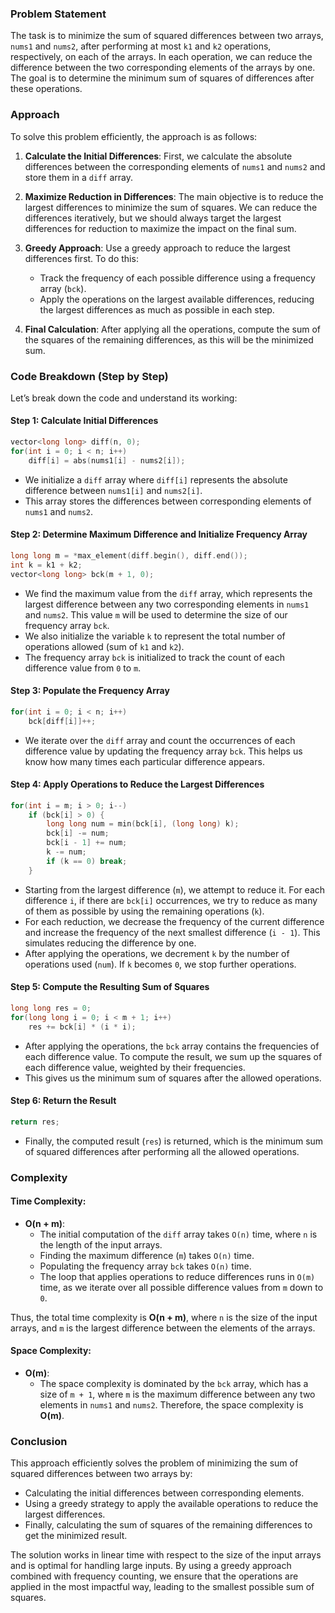 ### Problem Statement

The task is to minimize the sum of squared differences between two arrays, `nums1` and `nums2`, after performing at most `k1` and `k2` operations, respectively, on each of the arrays. In each operation, we can reduce the difference between the two corresponding elements of the arrays by one. The goal is to determine the minimum sum of squares of differences after these operations.

### Approach

To solve this problem efficiently, the approach is as follows:

1. **Calculate the Initial Differences**: First, we calculate the absolute differences between the corresponding elements of `nums1` and `nums2` and store them in a `diff` array.
  
2. **Maximize Reduction in Differences**: The main objective is to reduce the largest differences to minimize the sum of squares. We can reduce the differences iteratively, but we should always target the largest differences for reduction to maximize the impact on the final sum.

3. **Greedy Approach**: Use a greedy approach to reduce the largest differences first. To do this:
   - Track the frequency of each possible difference using a frequency array (`bck`).
   - Apply the operations on the largest available differences, reducing the largest differences as much as possible in each step.

4. **Final Calculation**: After applying all the operations, compute the sum of the squares of the remaining differences, as this will be the minimized sum.

### Code Breakdown (Step by Step)

Let’s break down the code and understand its working:

#### Step 1: Calculate Initial Differences

```cpp
vector<long long> diff(n, 0);
for(int i = 0; i < n; i++)
    diff[i] = abs(nums1[i] - nums2[i]);
```

- We initialize a `diff` array where `diff[i]` represents the absolute difference between `nums1[i]` and `nums2[i]`.
- This array stores the differences between corresponding elements of `nums1` and `nums2`.

#### Step 2: Determine Maximum Difference and Initialize Frequency Array

```cpp
long long m = *max_element(diff.begin(), diff.end());
int k = k1 + k2;
vector<long long> bck(m + 1, 0);
```

- We find the maximum value from the `diff` array, which represents the largest difference between any two corresponding elements in `nums1` and `nums2`. This value `m` will be used to determine the size of our frequency array `bck`.
- We also initialize the variable `k` to represent the total number of operations allowed (sum of `k1` and `k2`).
- The frequency array `bck` is initialized to track the count of each difference value from `0` to `m`.

#### Step 3: Populate the Frequency Array

```cpp
for(int i = 0; i < n; i++)
    bck[diff[i]]++;
```

- We iterate over the `diff` array and count the occurrences of each difference value by updating the frequency array `bck`. This helps us know how many times each particular difference appears.

#### Step 4: Apply Operations to Reduce the Largest Differences

```cpp
for(int i = m; i > 0; i--)
    if (bck[i] > 0) {
        long long num = min(bck[i], (long long) k);
        bck[i] -= num;
        bck[i - 1] += num;
        k -= num;
        if (k == 0) break;
    }
```

- Starting from the largest difference (`m`), we attempt to reduce it. For each difference `i`, if there are `bck[i]` occurrences, we try to reduce as many of them as possible by using the remaining operations (`k`).
- For each reduction, we decrease the frequency of the current difference and increase the frequency of the next smallest difference (`i - 1`). This simulates reducing the difference by one.
- After applying the operations, we decrement `k` by the number of operations used (`num`). If `k` becomes `0`, we stop further operations.

#### Step 5: Compute the Resulting Sum of Squares

```cpp
long long res = 0;
for(long long i = 0; i < m + 1; i++)
    res += bck[i] * (i * i);
```

- After applying the operations, the `bck` array contains the frequencies of each difference value. To compute the result, we sum up the squares of each difference value, weighted by their frequencies.
- This gives us the minimum sum of squares after the allowed operations.

#### Step 6: Return the Result

```cpp
return res;
```

- Finally, the computed result (`res`) is returned, which is the minimum sum of squared differences after performing all the allowed operations.

### Complexity

#### Time Complexity:
- **O(n + m)**: 
  - The initial computation of the `diff` array takes `O(n)` time, where `n` is the length of the input arrays.
  - Finding the maximum difference (`m`) takes `O(n)` time.
  - Populating the frequency array `bck` takes `O(n)` time.
  - The loop that applies operations to reduce differences runs in `O(m)` time, as we iterate over all possible difference values from `m` down to `0`.

Thus, the total time complexity is **O(n + m)**, where `n` is the size of the input arrays, and `m` is the largest difference between the elements of the arrays.

#### Space Complexity:
- **O(m)**: 
  - The space complexity is dominated by the `bck` array, which has a size of `m + 1`, where `m` is the maximum difference between any two elements in `nums1` and `nums2`. Therefore, the space complexity is **O(m)**.

### Conclusion

This approach efficiently solves the problem of minimizing the sum of squared differences between two arrays by:
- Calculating the initial differences between corresponding elements.
- Using a greedy strategy to apply the available operations to reduce the largest differences.
- Finally, calculating the sum of squares of the remaining differences to get the minimized result.

The solution works in linear time with respect to the size of the input arrays and is optimal for handling large inputs. By using a greedy approach combined with frequency counting, we ensure that the operations are applied in the most impactful way, leading to the smallest possible sum of squares.